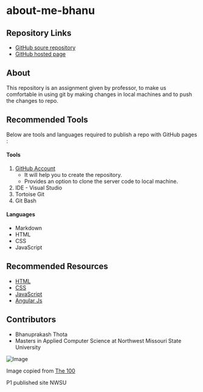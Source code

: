 # about-me-bhanu
## Repository Links
- [GitHub soure repository](https://github.com/BhanuprakashThota/about-me-bhanu)
- [GitHub hosted page](https://bhanuprakashthota.github.io/about-me-bhanu/)

## About
This repository is an assignment given by professor, to make us comfortable in using git by making changes in local machines and to push the changes to repo.

## Recommended Tools

Below are tools and languages required to publish a repo with GitHub pages : 

#### Tools 

1. [GitHub Account](https://github.com/BhanuprakashThota) 
     - It will help you to create the repository.
     - Provides an option to clone the server code to local machine.
2. IDE - Visual Studio
3. Tortoise Git
4. Git Bash

#### Languages

* Markdown
* HTML
* CSS
* JavaScript

## Recommended Resources

- [HTML](https://github.com/h5bp/html5-boilerplate)
- [CSS](https://github.com/daneden/animate.css)
- [JavaScript](https://github.com/airbnb/javascript)
- [Angular Js](https://github.com/angular/angular.js)

## Contributors 

- Bhanuprakash Thota
- Masters in Applied Computer Science at Northwest Missouri State University

![Image](https://images-na.ssl-images-amazon.com/images/I/812xk7IVOuL._RI_.jpg)

Image copied from [The 100](https://www.google.com/search?q=the+100&rlz=1C1GCEA_enUS885US885&sxsrf=ACYBGNTcLivAVjZkQqg948Ts18sc1K2gfg:1580453280257&source=lnms&tbm=isch&sa=X&ved=2ahUKEwjh9-min63nAhVLUK0KHTu4DMMQ_AUoAnoECBUQBA&biw=1366&bih=625)

P1 published site NWSU

